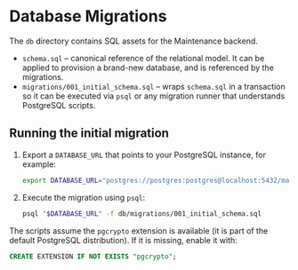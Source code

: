 # Database Migrations

The `db` directory contains SQL assets for the Maintenance backend.

- `schema.sql` – canonical reference of the relational model. It can be applied
  to provision a brand-new database, and is referenced by the migrations.
- `migrations/001_initial_schema.sql` – wraps `schema.sql` in a transaction so
  it can be executed via `psql` or any migration runner that understands
  PostgreSQL scripts.

## Running the initial migration

1. Export a `DATABASE_URL` that points to your PostgreSQL instance, for example:

   ```bash
   export DATABASE_URL="postgres://postgres:postgres@localhost:5432/maintenance"
   ```

2. Execute the migration using `psql`:

   ```bash
   psql "$DATABASE_URL" -f db/migrations/001_initial_schema.sql
   ```

The scripts assume the `pgcrypto` extension is available (it is part of the
default PostgreSQL distribution). If it is missing, enable it with:

```sql
CREATE EXTENSION IF NOT EXISTS "pgcrypto";
```
